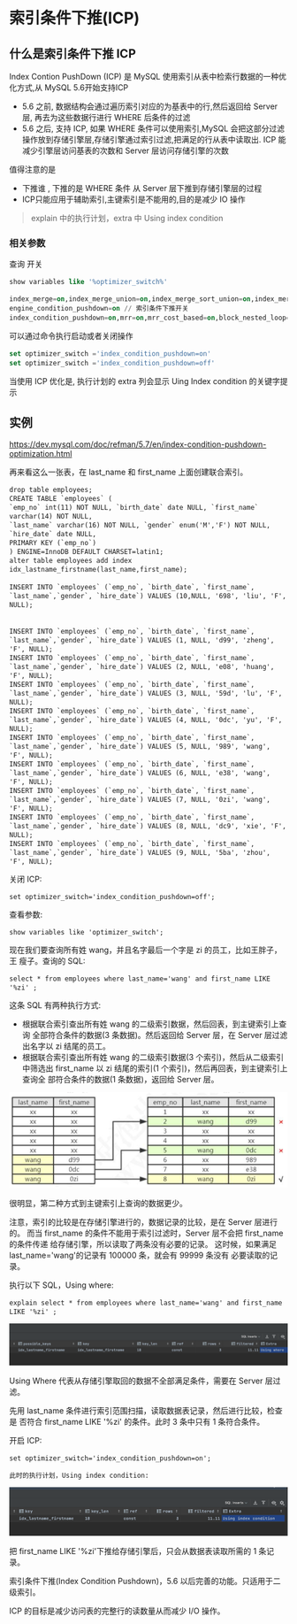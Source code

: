 #  索引条件下推(ICP)

## 什么是索引条件下推 ICP

Index Contion PushDown (ICP) 是 MySQL 使用索引从表中检索行数据的一种优化方式,从 MySQL 5.6开始支持ICP

- 5.6 之前, 数据结构会通过遍历索引对应的为基表中的行,然后返回给 Server 层, 再去为这些数据行进行 WHERE 后条件的过滤
- 5.6 之后, 支持 ICP, 如果 WHERE 条件可以使用索引,MySQL 会把这部分过滤操作放到存储引擎层,存储引擎通过索引过滤,把满足的行从表中读取出. ICP 能减少引擎层访问基表的次数和 Server 层访问存储引擎的次数

值得注意的是

- 下推谁 , 下推的是 WHERE 条件 从 Server 层下推到存储引擎层的过程
- ICP只能应用于辅助索引,主键索引是不能用的,目的是减少 IO 操作

> explain 中的执行计划，extra 中 Using index condition

### 相关参数

查询 开关

```sql
show variables like '%optimizer_switch%'
```

```sql
index_merge=on,index_merge_union=on,index_merge_sort_union=on,index_merge_intersection=on,
engine_condition_pushdown=on // 索引条件下推开关
index_condition_pushdown=on,mrr=on,mrr_cost_based=on,block_nested_loop=on,batched_key_access=off,materialization=on,semijoin=on,loosescan=on,firstmatch=on,duplicateweedout=on,subquery_materialization_cost_based=on,use_index_extensions=on,condition_fanout_filter=on,derived_merge=on
```

可以通过命令执行启动或者关闭操作

```sql
set optimizer_switch ='index_condition_pushdown=on'
set optimizer_switch ='index_condition_pushdown=off'
```

当使用 ICP 优化是, 执行计划的 extra 列会显示 Uing Index condition 的关键字提示

## 实例

https://dev.mysql.com/doc/refman/5.7/en/index-condition-pushdown-optimization.html

再来看这么一张表，在 last_name 和 first_name 上面创建联合索引。

```
drop table employees;
CREATE TABLE `employees` (
`emp_no` int(11) NOT NULL, `birth_date` date NULL, `first_name` varchar(14) NOT NULL,
`last_name` varchar(16) NOT NULL, `gender` enum('M','F') NOT NULL, `hire_date` date NULL,
PRIMARY KEY (`emp_no`)
) ENGINE=InnoDB DEFAULT CHARSET=latin1; ​
alter table employees add index idx_lastname_firstname(last_name,first_name); ​

INSERT INTO `employees` (`emp_no`, `birth_date`, `first_name`, `last_name`,`gender`, `hire_date`) VALUES (10,NULL, '698', 'liu', 'F', NULL);


INSERT INTO `employees` (`emp_no`, `birth_date`, `first_name`, `last_name`,`gender`, `hire_date`) VALUES (1, NULL, 'd99', 'zheng', 'F', NULL);
INSERT INTO `employees` (`emp_no`, `birth_date`, `first_name`, `last_name`,`gender`, `hire_date`) VALUES (2, NULL, 'e08', 'huang', 'F', NULL);
INSERT INTO `employees` (`emp_no`, `birth_date`, `first_name`, `last_name`,`gender`, `hire_date`) VALUES (3, NULL, '59d', 'lu', 'F', NULL);
INSERT INTO `employees` (`emp_no`, `birth_date`, `first_name`, `last_name`,`gender`, `hire_date`) VALUES (4, NULL, '0dc', 'yu', 'F', NULL);
INSERT INTO `employees` (`emp_no`, `birth_date`, `first_name`, `last_name`,`gender`, `hire_date`) VALUES (5, NULL, '989', 'wang', 'F', NULL);
INSERT INTO `employees` (`emp_no`, `birth_date`, `first_name`, `last_name`,`gender`, `hire_date`) VALUES (6, NULL, 'e38', 'wang', 'F', NULL);
INSERT INTO `employees` (`emp_no`, `birth_date`, `first_name`, `last_name`,`gender`, `hire_date`) VALUES (7, NULL, '0zi', 'wang', 'F', NULL);
INSERT INTO `employees` (`emp_no`, `birth_date`, `first_name`, `last_name`,`gender`, `hire_date`) VALUES (8, NULL, 'dc9', 'xie', 'F', NULL);
INSERT INTO `employees` (`emp_no`, `birth_date`, `first_name`, `last_name`,`gender`, `hire_date`) VALUES (9, NULL, '5ba', 'zhou', 'F', NULL);
```

关闭 ICP:

```
set optimizer_switch='index_condition_pushdown=off';
```

查看参数:

```
show variables like 'optimizer_switch';
```

现在我们要查询所有姓 wang，并且名字最后一个字是 zi 的员工，比如王胖子，王 瘦子。查询的 SQL:

```
select * from employees where last_name='wang' and first_name LIKE '%zi' ;
```

这条 SQL 有两种执行方式:

- 根据联合索引查出所有姓 wang 的二级索引数据，然后回表，到主键索引上查询 全部符合条件的数据(3 条数据)。然后返回给 Server 层，在 Server 层过滤出名字以 zi 结尾的员工。
- 根据联合索引查出所有姓 wang 的二级索引数据(3 个索引)，然后从二级索引 中筛选出 first_name 以 zi 结尾的索引(1 个索引)，然后再回表，到主键索引上查询全 部符合条件的数据(1 条数据)，返回给 Server 层。

![image-20200315155144898](../../../assets/image-20200315155144898.png)

很明显，第二种方式到主键索引上查询的数据更少。

注意，索引的比较是在存储引擎进行的，数据记录的比较，是在 Server 层进行的。 而当 first_name 的条件不能用于索引过滤时，Server 层不会把 first_name 的条件传递 给存储引擎，所以读取了两条没有必要的记录。
这时候，如果满足 last_name='wang'的记录有 100000 条，就会有 99999 条没有 必要读取的记录。

执行以下 SQL，Using where:

```
explain select * from employees where last_name='wang' and first_name LIKE '%zi' ;
```

![image-20200824215414490](../../../assets/image-20200824215414490.png)

Using Where 代表从存储引擎取回的数据不全部满足条件，需要在 Server 层过滤。

先用 last_name 条件进行索引范围扫描，读取数据表记录，然后进行比较，检查是 否符合 first_name LIKE '%zi' 的条件。此时 3 条中只有 1 条符合条件。

开启 ICP:

```
set optimizer_switch='index_condition_pushdown=on';
```

```
此时的执行计划，Using index condition:
```

![image-20200824215458008](../../../assets/image-20200824215458008.png)

把 first_name LIKE '%zi'下推给存储引擎后，只会从数据表读取所需的 1 条记录。

索引条件下推(Index Condition Pushdown)，5.6 以后完善的功能。只适用于二级索引。

ICP 的目标是减少访问表的完整行的读数量从而减少 I/O 操作。

